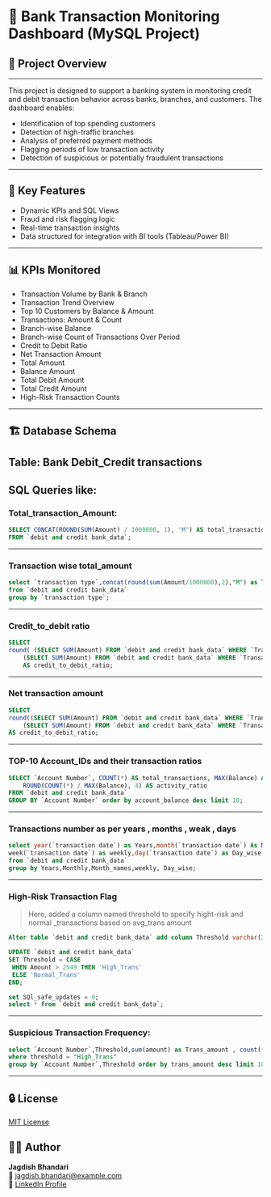 # 🏦 Bank Transaction Monitoring Dashboard (MySQL Project)

## 📌 Project Overview
---
This project is designed to support a banking system in monitoring credit and debit transaction behavior across banks, branches, and customers. The dashboard enables:

- Identification of top spending customers
- Detection of high-traffic branches
- Analysis of preferred payment methods
- Flagging periods of low transaction activity
- Detection of suspicious or potentially fraudulent transactions
---
## 🎯 Key Features

- Dynamic KPIs and SQL Views
- Fraud and risk flagging logic
- Real-time transaction insights
- Data structured for integration with BI tools (Tableau/Power BI)
---
## 📊 KPIs Monitored

- Transaction Volume by Bank & Branch
- Transaction Trend Overview
- Top 10 Customers by Balance & Amount
- Transactions: Amount & Count
- Branch-wise Balance
- Branch-wise Count of Transactions Over Period
- Credit to Debit Ratio
- Net Transaction Amount
- Total Amount
- Balance Amount
- Total Debit Amount
- Total Credit Amount
- High-Risk Transaction Counts
---
## 🏗️ Database Schema

Table: Bank Debit_Credit transactions
---
## SQL Queries like:

### Total_transaction_Amount:
```sql
SELECT CONCAT(ROUND(SUM(Amount) / 1000000, 1), 'M') AS total_transaction_amount
FROM `debit and credit bank_data`;
```
---
### Transaction wise total_amount
```sql
select `transaction type`,concat(round(sum(Amount/1000000),2),"M") as Total_amount 
from `debit and credit bank_data`
group by `transaction type`;
```
---
### Credit_to_debit ratio
```Sql
SELECT 
round( (SELECT SUM(Amount) FROM `debit and credit bank_data` WHERE `Transaction Type` = 'credit') /
    (SELECT SUM(Amount) FROM `debit and credit bank_data` WHERE `Transaction Type` = 'debit'),4) 
    AS credit_to_debit_ratio;
```
---
### Net transaction amount
```sql
SELECT
round((SELECT SUM(Amount) FROM `debit and credit bank_data` WHERE `Transaction Type` = 'credit') -
    (SELECT SUM(Amount) FROM `debit and credit bank_data` WHERE `Transaction Type` = 'debit'),2)
AS credit_to_debit_ratio;
```
---
### TOP-10 Account_IDs and their transaction ratios
```sql
SELECT `Account Number`, COUNT(*) AS total_transactions, MAX(Balance) AS account_balance,
    ROUND(COUNT(*) / MAX(Balance), 4) AS activity_ratio
FROM `debit and credit bank_data`
GROUP BY `Account Number` order by account_balance desc limit 10;
```
---
### Transactions number as per years , months , weak , days
```sql
select year(`transaction date`) as Years,month(`transaction date`) As Monthly,monthname(`transaction date`) as Month_names,
week(`transaction date`) as weekly,day(`transaction date`) as Day_wise,count(*) as Total_transaction_count 
from `debit and credit bank_data`
group by Years,Monthly,Month_names,weekly, Day_wise;
```
---
###  High-Risk Transaction Flag
> Here, added a column named threshold to specify hight-risk  and normal _transactions based on avg_trans amount
```sql
Alter table `debit and credit bank_data` add column Threshold varchar(25);

UPDATE `debit and credit bank_data`
SET Threshold = CASE 
 WHEN Amount > 2549 THEN 'High_Trans'
 ELSE 'Normal_Trans'
END;

set SQl_safe_updates = 0;
select * from `debit and credit bank_data`;
```

---
### Suspicious Transaction Frequency:
```sql
select `Account Number`,Threshold,sum(amount) as Trans_amount , count(*) as trans_count from `debit and credit bank_data`
where threshold = "High_Trans"
group by `Account Number`,Threshold order by trans_amount desc limit 10;
```


---
## 🔒 License

[MIT License](LICENSE)

## 👨‍💻 Author

**Jagdish Bhandari**  
📧 [jagdish.bhandari@example.com](mailto:jagdishbhandari0503@gmail.com)  
🔗 [LinkedIn Profile](https://linkedin.com/in/jagdishbhandari)  





